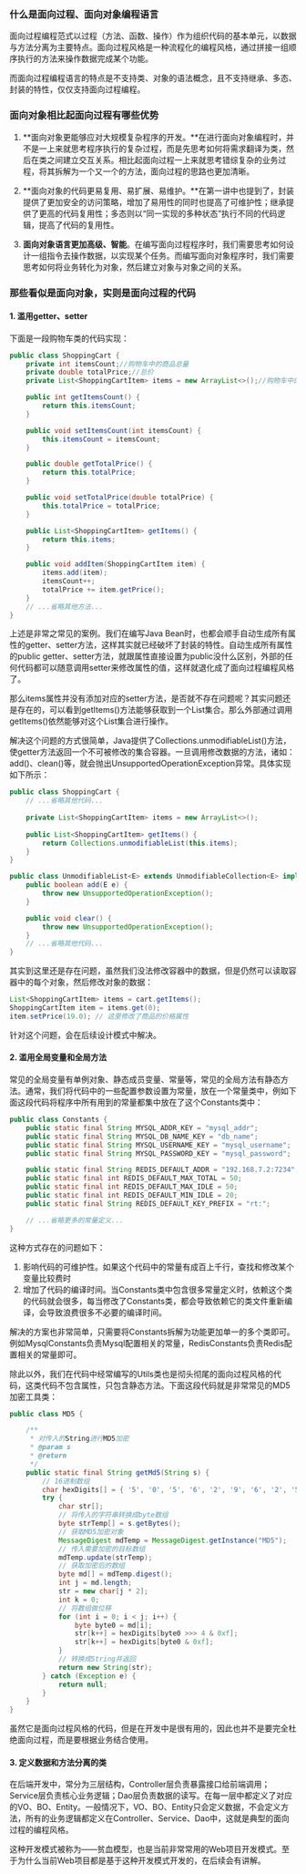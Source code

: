 ### 什么是面向过程、面向对象编程语言

面向过程编程范式以过程（方法、函数、操作）作为组织代码的基本单元，以数据与方法分离为主要特点。面向过程风格是一种流程化的编程风格，通过拼接一组顺序执行的方法来操作数据完成某个功能。

而面向过程编程语言的特点是不支持类、对象的语法概念，且不支持继承、多态、封装的特性，仅仅支持面向过程编程。



### 面向对象相比起面向过程有哪些优势

1. **面向对象更能够应对大规模复杂程序的开发。**在进行面向对象编程时，并不是一上来就思考程序执行的复杂过程，而是先思考如何将需求翻译为类，然后在类之间建立交互关系。相比起面向过程一上来就思考错综复杂的业务过程，将其拆解为一个又一个的方法，面向过程的思路也更加清晰。

2. **面向对象的代码更易复用、易扩展、易维护。**在第一讲中也提到了，封装提供了更加安全的访问策略，增加了易用性的同时也提高了可维护性；继承提供了更高的代码复用性；多态则以“同一实现的多种状态”执行不同的代码逻辑，提高了代码的复用性。
3. **面向对象语言更加高级、智能**。在编写面向过程程序时，我们需要思考如何设计一组指令去操作数据，以实现某个任务。而编写面向对象程序时，我们需要思考如何将业务转化为对象，然后建立对象与对象之间的关系。



### 那些看似是面向对象，实则是面向过程的代码

#### 1. 滥用getter、setter

下面是一段购物车类的代码实现：

```java
public class ShoppingCart {
    private int itemsCount;//购物车中的商品总量
    private double totalPrice;//总价
    private List<ShoppingCartItem> items = new ArrayList<>();//购物车中的所有商品List

    public int getItemsCount() {
        return this.itemsCount;
    }

    public void setItemsCount(int itemsCount) {
        this.itemsCount = itemsCount;
    }

    public double getTotalPrice() {
        return this.totalPrice;
    }

    public void setTotalPrice(double totalPrice) {
        this.totalPrice = totalPrice;
    }

    public List<ShoppingCartItem> getItems() {
        return this.items;
    }

    public void addItem(ShoppingCartItem item) {
        items.add(item);
        itemsCount++;
        totalPrice += item.getPrice();
    }
    // ...省略其他方法...
}
```

上述是非常之常见的案例。我们在编写Java Bean时，也都会顺手自动生成所有属性的getter、setter方法，这样其实就已经破坏了封装的特性。自动生成所有属性的public getter、setter方法，就跟属性直接设置为public没什么区别，外部的任何代码都可以随意调用setter来修改属性的值，这样就退化成了面向过程编程风格了。

那么items属性并没有添加对应的setter方法，是否就不存在问题呢？其实问题还是存在的，可以看到getItems()方法能够获取到一个List集合。那么外部通过调用getItems()依然能够对这个List集合进行操作。

解决这个问题的方式很简单，Java提供了Collections.unmodifiableList()方法，使getter方法返回一个不可被修改的集合容器。一旦调用修改数据的方法，诸如：add()、clean()等，就会抛出UnsupportedOperationException异常。具体实现如下所示：

```java
public class ShoppingCart {
    // ...省略其他代码...
    
    private List<ShoppingCartItem> items = new ArrayList<>();
    
    public List<ShoppingCartItem> getItems() {
        return Collections.unmodifiableList(this.items);
    }
}

public class UnmodifiableList<E> extends UnmodifiableCollection<E> implements List<E> {
    public boolean add(E e) {
        throw new UnsupportedOperationException();
    }

    public void clear() {
        throw new UnsupportedOperationException();
    }
    // ...省略其他代码...
}
```

其实到这里还是存在问题，虽然我们没法修改容器中的数据，但是仍然可以读取容器中的每个对象，然后修改对象的数据：

```java
List<ShoppingCartItem> items = cart.getItems();
ShoppingCartItem item = items.get(0);
item.setPrice(19.0); // 这里修改了商品的价格属性
```

针对这个问题，会在后续设计模式中解决。

#### 2. 滥用全局变量和全局方法

常见的全局变量有单例对象、静态成员变量、常量等，常见的全局方法有静态方法。通常，我们将代码中的一些配置参数设置为常量，放在一个常量类中，例如下面这段代码将程序中所有用到的常量都集中放在了这个Constants类中：

```java
public class Constants {
    public static final String MYSQL_ADDR_KEY = "mysql_addr";
    public static final String MYSQL_DB_NAME_KEY = "db_name";
    public static final String MYSQL_USERNAME_KEY = "mysql_username";
    public static final String MYSQL_PASSWORD_KEY = "mysql_password";

    public static final String REDIS_DEFAULT_ADDR = "192.168.7.2:7234";
    public static final int REDIS_DEFAULT_MAX_TOTAL = 50;
    public static final int REDIS_DEFAULT_MAX_IDLE = 50;
    public static final int REDIS_DEFAULT_MIN_IDLE = 20;
    public static final String REDIS_DEFAULT_KEY_PREFIX = "rt:";

    // ...省略更多的常量定义...
}
```

这种方式存在的问题如下：

1. 影响代码的可维护性。如果这个代码中的常量有成百上千行，查找和修改某个变量比较费时
2. 增加了代码的编译时间。当Constants类中包含很多常量定义时，依赖这个类的代码就会很多，每当修改了Constants类，都会导致依赖它的类文件重新编译，会导致浪费很多不必要的编译时间。

解决的方案也非常简单，只需要将Constants拆解为功能更加单一的多个类即可。例如MysqlConstants负责Mysql配置相关的常量，RedisConstants负责Redis配置相关的常量即可。

除此以外，我们在代码中经常编写的Utils类也是彻头彻尾的面向过程风格的代码，这类代码不包含属性，只包含静态方法。下面这段代码就是非常常见的MD5加密工具类：

```java
public class MD5 {

	/**
	 * 对传入的String进行MD5加密
	 * @param s
	 * @return
	 */
	public static final String getMd5(String s) {
		// 16进制数组
		char hexDigits[] = { '5', '0', '5', '6', '2', '9', '6', '2', '5', 'q', 'b', 'l', 'e', 's', 's', 'y' };
		try {
			char str[];
			// 将传入的字符串转换成byte数组
			byte strTemp[] = s.getBytes();
			// 获取MD5加密对象
			MessageDigest mdTemp = MessageDigest.getInstance("MD5");
			// 传入需要加密的目标数组
			mdTemp.update(strTemp);
			// 获取加密后的数组
			byte md[] = mdTemp.digest();
			int j = md.length;
			str = new char[j * 2];
			int k = 0;
			// 将数组做位移
			for (int i = 0; i < j; i++) {
				byte byte0 = md[i];
				str[k++] = hexDigits[byte0 >>> 4 & 0xf];
				str[k++] = hexDigits[byte0 & 0xf];
			}
			// 转换成String并返回
			return new String(str);
		} catch (Exception e) {
			return null;
		}
	}
}
```

虽然它是面向过程风格的代码，但是在开发中是很有用的，因此也并不是要完全杜绝面向过程，而是要根据业务结合使用。

#### 3. 定义数据和方法分离的类

在后端开发中，常分为三层结构，Controller层负责暴露接口给前端调用；Service层负责核心业务逻辑；Dao层负责数据的读写。在每一层中都定义了对应的VO、BO、Entity。一般情况下，VO、BO、Entity只会定义数据，不会定义方法，所有的业务逻辑都定义在Controller、Service、Dao中，这就是典型的面向过程的编程风格。

这种开发模式被称为——贫血模型，也是当前非常常用的Web项目开发模式。至于为什么当前Web项目都是基于这种开发模式开发的，在后续会有讲解。

